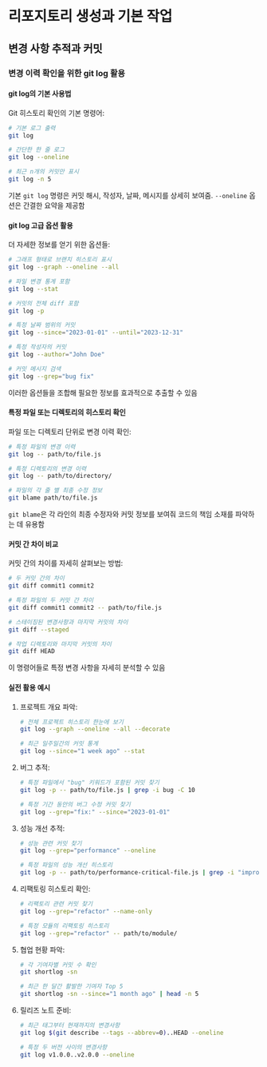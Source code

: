 # 리포지토리 생성과 기본 작업

## 변경 사항 추적과 커밋

### 변경 이력 확인을 위한 git log 활용

#### git log의 기본 사용법

Git 히스토리 확인의 기본 명령어:

```bash
# 기본 로그 출력
git log

# 간단한 한 줄 로그
git log --oneline

# 최근 n개의 커밋만 표시
git log -n 5
```

기본 `git log` 명령은 커밋 해시, 작성자, 날짜, 메시지를 상세히 보여줌. `--oneline` 옵션은 간결한 요약을 제공함

#### git log 고급 옵션 활용

더 자세한 정보를 얻기 위한 옵션들:

```bash
# 그래프 형태로 브랜치 히스토리 표시
git log --graph --oneline --all

# 파일 변경 통계 포함
git log --stat

# 커밋의 전체 diff 포함
git log -p

# 특정 날짜 범위의 커밋
git log --since="2023-01-01" --until="2023-12-31"

# 특정 작성자의 커밋
git log --author="John Doe"

# 커밋 메시지 검색
git log --grep="bug fix"
```

이러한 옵션들을 조합해 필요한 정보를 효과적으로 추출할 수 있음

#### 특정 파일 또는 디렉토리의 히스토리 확인

파일 또는 디렉토리 단위로 변경 이력 확인:

```bash
# 특정 파일의 변경 이력
git log -- path/to/file.js

# 특정 디렉토리의 변경 이력
git log -- path/to/directory/

# 파일의 각 줄 별 최종 수정 정보
git blame path/to/file.js
```

`git blame`은 각 라인의 최종 수정자와 커밋 정보를 보여줘 코드의 책임 소재를 파악하는 데 유용함

#### 커밋 간 차이 비교

커밋 간의 차이를 자세히 살펴보는 방법:

```bash
# 두 커밋 간의 차이
git diff commit1 commit2

# 특정 파일의 두 커밋 간 차이
git diff commit1 commit2 -- path/to/file.js

# 스테이징된 변경사항과 마지막 커밋의 차이
git diff --staged

# 작업 디렉토리와 마지막 커밋의 차이
git diff HEAD
```

이 명령어들로 특정 변경 사항을 자세히 분석할 수 있음

#### 실전 활용 예시

1. 프로젝트 개요 파악:

    ```bash
    # 전체 프로젝트 히스토리 한눈에 보기
    git log --graph --oneline --all --decorate

    # 최근 일주일간의 커밋 통계
    git log --since="1 week ago" --stat
    ```

2. 버그 추적:

    ```bash
    # 특정 파일에서 "bug" 키워드가 포함된 커밋 찾기
    git log -p -- path/to/file.js | grep -i bug -C 10

    # 특정 기간 동안의 버그 수정 커밋 찾기
    git log --grep="fix:" --since="2023-01-01"
    ```

3. 성능 개선 추적:

    ```bash
    # 성능 관련 커밋 찾기
    git log --grep="performance" --oneline

    # 특정 파일의 성능 개선 히스토리
    git log -p -- path/to/performance-critical-file.js | grep -i "improve\|optimize"
    ```

4. 리팩토링 히스토리 확인:

    ```bash
    # 리팩토리 관련 커밋 찾기
    git log --grep="refactor" --name-only

    # 특정 모듈의 리팩토링 히스토리
    git log --grep="refactor" -- path/to/module/
    ```

5. 협업 현황 파악:

    ```bash
    # 각 기여자별 커밋 수 확인
    git shortlog -sn

    # 최근 한 달간 활발한 기여자 Top 5
    git shortlog -sn --since="1 month ago" | head -n 5
    ```

6. 릴리즈 노트 준비:

    ```bash
    # 최근 태그부터 현재까지의 변경사항
    git log $(git describe --tags --abbrev=0)..HEAD --oneline

    # 특정 두 버전 사이의 변경사항
    git log v1.0.0..v2.0.0 --oneline
    ```
